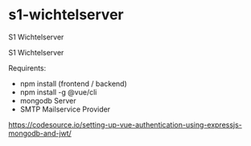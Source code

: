 # s1-wichtelserver
S1 Wichtelserver

S1 Wichtelserver 


Requirents:


- npm install (frontend / backend)
- npm install -g @vue/cli
- mongodb Server
- SMTP Mailservice Provider



https://codesource.io/setting-up-vue-authentication-using-expressjs-mongodb-and-jwt/
